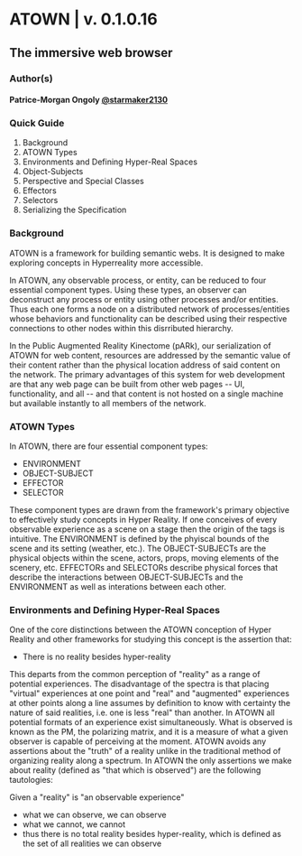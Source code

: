 # ATOWN | v. 0.1.0.16

## The immersive web browser

### Author(s)
#### Patrice-Morgan Ongoly [@starmaker2130](https://github.com/starmaker2130)

### Quick Guide
1. Background
2. ATOWN Types
3. Environments and Defining Hyper-Real Spaces
4. Object-Subjects
5. Perspective and Special Classes
6. Effectors
7. Selectors
8. Serializing the Specification

### Background

ATOWN is a framework for building semantic webs. It is designed to make exploring concepts in Hyperreality more accessible.

In ATOWN, any observable process, or entity, can be reduced to four essential component types. Using these types, an observer can deconstruct any process or entity using other processes and/or entities. Thus each one forms a node on a distributed network of processes/entities whose behaviors and functionality can be described using their respective connections to other nodes within this disrributed hierarchy. 

In the Public Augmented Reality Kinectome (pARk), our serialization of ATOWN for web content, resources are addressed by the semantic value of their content rather than the physical location address of said content on the network. The primary advantages of this system for web development are that any web page can be built from other web pages -- UI, functionality, and all -- and that content is not hosted on a single machine but available instantly to all members of the network.

### ATOWN Types

In ATOWN, there are four essential component types:
- ENVIRONMENT
- OBJECT-SUBJECT
- EFFECTOR
- SELECTOR

These component types are drawn from the framework's primary objective to effectively study concepts in Hyper Reality. If one conceives of every observable experience as a scene on a stage then the origin of the tags is intuitive. The ENVIRONMENT is defined by the phyiscal bounds of the scene and its setting (weather, etc.). The OBJECT-SUBJECTs are the physical objects within the scene, actors, props, moving elements of the scenery, etc. EFFECTORs and SELECTORs describe physical forces that describe the interactions between OBJECT-SUBJECTs and the ENVIRONMENT as well as interations between each other.

### Environments and Defining Hyper-Real Spaces

One of the core distinctions between the ATOWN conception of Hyper Reality and other frameworks for studying this concept is the assertion that:
- There is no reality besides hyper-reality

This departs from the common perception of "reality" as a range of potential experiences. The disadvantage of the spectra is that placing "virtual" experiences at one point and "real" and "augmented" experiences at other points along a line assumes by definition to know  with certainty the nature of said realities, i.e. one is less "real" than another. In ATOWN all potential formats of an experience exist simultaneously. What is observed is known as the PM, the polarizing matrix, and it is a measure of what a given observer is capable of perceiving at the moment. ATOWN avoids any assertions about the "truth" of a reality unlike in the traditional method of organizing reality along a spectrum. In ATOWN the only assertions we make about reality (defined as "that which is observed") are the following tautologies:

Given a "reality" is "an observable experience"
- what we can observe, we can observe
- what we cannot, we cannot
- thus there is no total reality besides hyper-reality, which is defined as the set of all realities we can observe